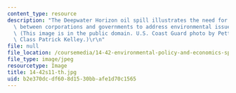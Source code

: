 ```yaml
---
content_type: resource
description: "The Deepwater Horizon oil spill illustrates the need for cooperation\
  \ between corporations and governments to address environmental issues and policy.\
  \ (This image is in the public domain. U.S. Coast Guard photo by Petty Officer 3rd\
  \ Class Patrick Kelley.)\r\n"
file: null
file_location: /coursemedia/14-42-environmental-policy-and-economics-spring-2011/b2e370dcdf608d1530bbafe1d70c1565_14-42s11-th.jpg
file_type: image/jpeg
resourcetype: Image
title: 14-42s11-th.jpg
uid: b2e370dc-df60-8d15-30bb-afe1d70c1565
---
```


